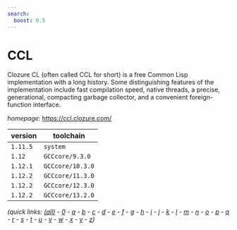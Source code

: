 ```yaml
---
search:
  boost: 0.5
---
```

# CCL

Clozure CL (often called CCL for short) is a free Common Lisp  implementation with a long history. Some distinguishing features of the implementation  include fast compilation speed, native threads, a precise, generational, compacting  garbage collector, and a convenient foreign-function interface.

*homepage*: <https://ccl.clozure.com/>

version | toolchain
--------|----------
``1.11.5`` | ``system``
``1.12`` | ``GCCcore/9.3.0``
``1.12.1`` | ``GCCcore/10.3.0``
``1.12.2`` | ``GCCcore/11.3.0``
``1.12.2`` | ``GCCcore/12.3.0``
``1.12.2`` | ``GCCcore/13.2.0``


*(quick links: [(all)](../index.md) - [0](../0/index.md) - [a](../a/index.md) - [b](../b/index.md) - [c](../c/index.md) - [d](../d/index.md) - [e](../e/index.md) - [f](../f/index.md) - [g](../g/index.md) - [h](../h/index.md) - [i](../i/index.md) - [j](../j/index.md) - [k](../k/index.md) - [l](../l/index.md) - [m](../m/index.md) - [n](../n/index.md) - [o](../o/index.md) - [p](../p/index.md) - [q](../q/index.md) - [r](../r/index.md) - [s](../s/index.md) - [t](../t/index.md) - [u](../u/index.md) - [v](../v/index.md) - [w](../w/index.md) - [x](../x/index.md) - [y](../y/index.md) - [z](../z/index.md))*

